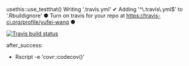 usethis::use_testthat() Writing '.travis.yml'
✔ Adding '^\\.travis\\.yml$' to '.Rbuildignore'
● Turn on travis for your repo at https://travis-ci.org/profile/yufei-wang
●
  <!-- badges: start -->
  [![Travis build status](https://travis-ci.org/yufei-wang/packdemo1.svg?branch=master)](https://travis-ci.org/yufei-wang/packdemo1)
  <!-- badges: end -->
  after_success:
  - Rscript -e 'covr::codecov()'

